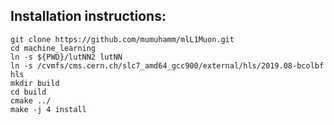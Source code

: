 ## Installation instructions:

```
git clone https://github.com/mumuhamm/mlL1Muon.git
cd machine_learning
ln -s ${PWD}/lutNN2 lutNN
ln -s /cvmfs/cms.cern.ch/slc7_amd64_gcc900/external/hls/2019.08-bcolbf hls
mkdir build
cd build
cmake ../
make -j 4 install
```
